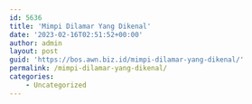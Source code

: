 ```yaml
---
id: 5636
title: 'Mimpi Dilamar Yang Dikenal'
date: '2023-02-16T02:51:52+00:00'
author: admin
layout: post
guid: 'https://bos.awn.biz.id/mimpi-dilamar-yang-dikenal/'
permalink: /mimpi-dilamar-yang-dikenal/
categories:
    - Uncategorized
---
```


